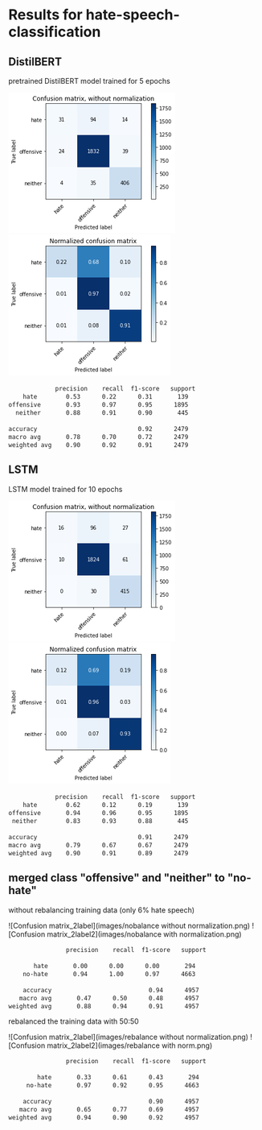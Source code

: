 # Results for hate-speech-classification

## DistilBERT
pretrained DistilBERT model trained for 5 epochs

![Confusion matrix_bert](images/distilbert.png)
![Confusion matrix_bert2](images/distilbert_norm.png)
    
                 precision    recall  f1-score   support
        hate        0.53      0.22      0.31       139	
    offensive       0.93      0.97      0.95      1895
      neither       0.88      0.91      0.90       445

    accuracy                            0.92      2479	
    macro avg       0.78      0.70      0.72      2479
    weighted avg    0.90      0.92      0.91      2479

## LSTM
LSTM model trained for 10 epochs

![Confusion matrix_lstm](images/lstm.png)
![Confusion matrix_lstm2](images/lstm_norm.png)

                 precision    recall  f1-score   support
        hate        0.62      0.12      0.19       139
    offensive       0.94      0.96      0.95      1895
     neither        0.83      0.93      0.88       445

    accuracy                            0.91      2479
    macro avg       0.79      0.67      0.67      2479
    weighted avg    0.90      0.91      0.89      2479

## merged class "offensive" and "neither" to "no-hate"

without rebalancing training data (only 6% hate speech)

![Confusion matrix_2label](images/nobalance without normalization.png)
![Confusion matrix_2label2](images/nobalance with normalization.png)

                    precision    recall  f1-score   support

           hate       0.00      0.00      0.00       294
        no-hate       0.94      1.00      0.97      4663

        accuracy                           0.94      4957
       macro avg       0.47      0.50      0.48      4957
    weighted avg       0.88      0.94      0.91      4957
    
rebalanced the training data with 50:50

![Confusion matrix_2label](images/rebalance without normalization.png)
![Confusion matrix_2label2](images/rebalance with norm.png)

                    precision    recall  f1-score   support

            hate       0.33      0.61      0.43       294
         no-hate       0.97      0.92      0.95      4663

        accuracy                           0.90      4957
       macro avg       0.65      0.77      0.69      4957
    weighted avg       0.94      0.90      0.92      4957


